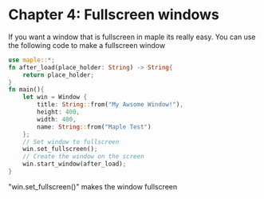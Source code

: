 # Chapter 4: Fullscreen windows
If you want a window that is fullscreen in maple its really easy. You can use the following code to make a fullscreen window
```rust
use maple::*;
fn after_load(place_holder: String) -> String{
	return place_holder;
}
fn main(){
	let win = Window {
		title: String::from("My Awsome Window!"),
		height: 400,
		width: 400,
		name: String::from("Maple Test")
	};
	// Set window to fullscreen
	win.set_fullscreen();
	// Create the window on the screen
	win.start_window(after_load);
}
```
"win.set_fullscreen()" makes the window fullscreen
